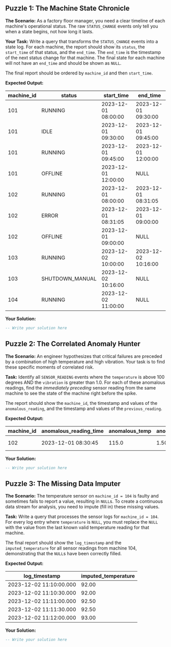 ## Puzzle 1: The Machine State Chronicle

**The Scenario:** As a factory floor manager, you need a clear timeline of each machine's operational status. The raw `STATUS_CHANGE` events only tell you when a state begins, not how long it lasts.

**Your Task:** Write a query that transforms the `STATUS_CHANGE` events into a state log. For each machine, the report should show its `status`, the `start_time` of that status, and the `end_time`. The `end_time` is the timestamp of the next status change for that machine. The final state for each machine will not have an `end_time` and should be shown as `NULL`.

The final report should be ordered by `machine_id` and then `start_time`.

**Expected Output:**

| **machine_id** | **status** | **start_time** | **end_time**  |
| -------------------- | ---------------- | -------------------- | ------------------- |
| 101                  | RUNNING          | 2023-12-01 08:00:00  | 2023-12-01 09:30:00 |
| 101                  | IDLE             | 2023-12-01 09:30:00  | 2023-12-01 09:45:00 |
| 101                  | RUNNING          | 2023-12-01 09:45:00  | 2023-12-01 12:00:00 |
| 101                  | OFFLINE          | 2023-12-01 12:00:00  | NULL                |
| 102                  | RUNNING          | 2023-12-01 08:00:00  | 2023-12-01 08:31:05 |
| 102                  | ERROR            | 2023-12-01 08:31:05  | 2023-12-01 09:00:00 |
| 102                  | OFFLINE          | 2023-12-01 09:00:00  | NULL                |
| 103                  | RUNNING          | 2023-12-02 10:00:00  | 2023-12-02 10:16:00 |
| 103                  | SHUTDOWN_MANUAL  | 2023-12-02 10:16:00  | NULL                |
| 104                  | RUNNING          | 2023-12-02 11:00:00  | NULL                |

**Your Solution:**

```sql
-- Write your solution here

```

## Puzzle 2: The Correlated Anomaly Hunter

**The Scenario:** An engineer hypothesizes that critical failures are preceded by a combination of high temperature and high vibration. Your task is to find these specific moments of correlated risk.

**Task:** Identify all `SENSOR_READING` events where the `temperature` is above 100 degrees AND the `vibration` is greater than 1.0. For each of these anomalous readings, find the *immediately preceding* sensor reading from the same machine to see the state of the machine right before the spike.

The report should show the `machine_id`, the timestamp and values of the `anomalous_reading`, and the timestamp and values of the `previous_reading`.

**Expected Output:**

| **machine_id** | **anomalous_reading_time** | **anomalous_temp** | **anomalous_vibration** | **previous_reading_time** | **previous_temp** | **previous_vibration** |
| -------------------- | -------------------------------- | ------------------------ | ----------------------------- | ------------------------------- | ----------------------- | ---------------------------- |
| 102                  | 2023-12-01 08:30:45              | 115.0                    | 1.50                          | 2023-12-01 08:30:00             | 90.0                    | 0.30                         |

**Your Solution:**

```sql
-- Write your solution here

```

## Puzzle 3: The Missing Data Imputer

**The Scenario:** The temperature sensor on `machine_id = 104` is faulty and sometimes fails to report a value, resulting in `NULL`s. To create a continuous data stream for analysis, you need to impute (fill in) these missing values.

**Task:** Write a query that processes the sensor logs for `machine_id = 104`. For every log entry where `temperature` is `NULL`, you must replace the `NULL` with the value from the last known valid temperature reading for that machine.

The final report should show the `log_timestamp` and the `imputed_temperature` for all sensor readings from machine 104, demonstrating that the `NULL`s have been correctly filled.

**Expected Output:**

| **log_timestamp** | **imputed_temperature** |
| ----------------------- | ----------------------------- |
| 2023-12-02 11:10:00.000 | 92.00                         |
| 2023-12-02 11:10:30.000 | 92.00                         |
| 2023-12-02 11:11:00.000 | 92.50                         |
| 2023-12-02 11:11:30.000 | 92.50                         |
| 2023-12-02 11:12:00.000 | 93.00                         |

**Your Solution:**

```sql
-- Write your solution here

```
